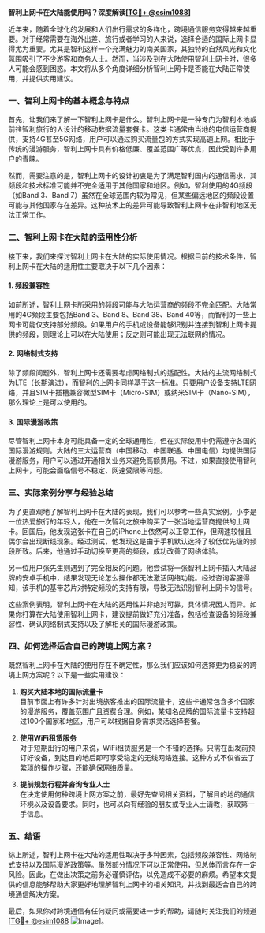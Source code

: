 **智利上网卡在大陆能使用吗？深度解读[[TG💪+ @esim1088](https://t.me/s/esim1088)]**

近年来，随着全球化的发展和人们出行需求的多样化，跨境通信服务变得越来越重要。对于经常需要在海外出差、旅行或者学习的人来说，选择合适的国际上网卡显得尤为重要。尤其是智利这样一个充满魅力的南美国家，其独特的自然风光和文化氛围吸引了不少游客和商务人士。然而，当涉及到在大陆使用智利上网卡时，很多人可能会感到困惑。本文将从多个角度详细分析智利上网卡是否能在大陆正常使用，并提供实用建议。

### 一、智利上网卡的基本概念与特点

首先，让我们来了解一下智利上网卡是什么。智利上网卡是一种专门为智利本地或前往智利旅行的人设计的移动数据流量套餐卡。这类卡通常由当地的电信运营商提供，支持4G甚至5G网络，用户可以通过购买流量包的方式实现高速上网。相比于传统的漫游服务，智利上网卡具有价格低廉、覆盖范围广等优点，因此受到许多用户的青睐。

然而，需要注意的是，智利上网卡的设计初衷是为了满足智利国内的通信需求，其频段和技术标准可能并不完全适用于其他国家和地区。例如，智利使用的4G频段（如Band 3、Band 7）虽然在全球范围内较为常见，但某些偏远地区的频段设置可能与其他国家存在差异。这种技术上的差异可能导致智利上网卡在非智利地区无法正常工作。

### 二、智利上网卡在大陆的适用性分析

接下来，我们来探讨智利上网卡在大陆的实际使用情况。根据目前的技术条件，智利上网卡在大陆的适用性主要取决于以下几个因素：

#### 1. 频段兼容性
如前所述，智利上网卡所采用的频段可能与大陆运营商的频段不完全匹配。大陆常用的4G频段主要包括Band 3、Band 8、Band 38、Band 40等，而智利的一些上网卡可能仅支持部分频段。如果用户的手机或设备能够识别并连接到智利上网卡提供的频段，则理论上可以在大陆使用；反之则可能出现无法联网的情况。

#### 2. 网络制式支持
除了频段问题外，智利上网卡还需要考虑网络制式的适配性。大陆的主流网络制式为LTE（长期演进），而智利的上网卡同样基于这一标准。只要用户设备支持LTE网络，并且SIM卡插槽兼容微型SIM卡（Micro-SIM）或纳米SIM卡（Nano-SIM），那么理论上是可以使用的。

#### 3. 国际漫游政策
尽管智利上网卡本身可能具备一定的全球通用性，但在实际使用中仍需遵守各国的国际漫游规则。大陆的三大运营商（中国移动、中国联通、中国电信）均提供国际漫游服务，用户可以通过开通相关业务来避免高额费用。不过，如果直接使用智利上网卡，可能会面临信号不稳定、网速受限等问题。

### 三、实际案例分享与经验总结

为了更直观地了解智利上网卡在大陆的表现，我们可以参考一些真实案例。小李是一位热爱旅行的年轻人，他在一次智利之旅中购买了一张当地运营商提供的上网卡。回国后，他发现这张卡在自己的iPhone上依然可以正常工作，但网速较慢且偶尔会出现断线现象。经过测试，他发现这是由于手机默认选择了较低优先级的频段所致。后来，他通过手动切换至更高的频段，成功改善了网络体验。

另一位用户张先生则遇到了完全相反的问题。他尝试将一张智利上网卡插入大陆品牌的安卓手机中，结果发现无论怎么操作都无法激活网络功能。经过咨询客服得知，该手机的基带芯片对特定频段的支持有限，导致无法识别智利上网卡的信号。

这些案例表明，智利上网卡在大陆的适用性并非绝对可靠，具体情况因人而异。如果你打算在大陆使用智利上网卡，建议提前做好充分准备，包括检查设备的频段兼容性、确认网络制式支持以及了解相关的国际漫游政策。

### 四、如何选择适合自己的跨境上网方案？

既然智利上网卡在大陆的使用存在不确定性，那么我们应该如何选择更为稳妥的跨境上网方案呢？以下是一些实用建议：

1. **购买大陆本地的国际流量卡**  
   目前市面上有许多针对出境旅客推出的国际流量卡，这些卡通常包含多个国家的漫游服务，覆盖范围广且资费合理。例如，某知名品牌的国际流量卡支持超过100个国家和地区，用户可以根据自身需求灵活选择套餐。

2. **使用WiFi租赁服务**  
   对于短期出行的用户来说，WiFi租赁服务是一个不错的选择。只需在出发前预订好设备，到达目的地后即可享受稳定的无线网络连接。这种方式不仅省去了繁琐的操作步骤，还能确保网络质量。

3. **提前规划行程并咨询专业人士**  
   在决定使用何种跨境上网方案之前，最好先查阅相关资料，了解目的地的通信环境以及设备要求。同时，也可以向有经验的朋友或专业人士请教，获取第一手信息。

### 五、结语

综上所述，智利上网卡在大陆的适用性取决于多种因素，包括频段兼容性、网络制式支持以及国际漫游政策等。虽然部分情况下可以正常使用，但总体而言存在一定风险。因此，在做出决策之前务必谨慎评估，以免造成不必要的麻烦。希望本文提供的信息能够帮助大家更好地理解智利上网卡的相关知识，并找到最适合自己的跨境通信解决方案。

最后，如果你对跨境通信有任何疑问或需要进一步的帮助，请随时关注我们的频道[[TG💪+ @esim1088](https://t.me/s/esim1088) ![Image](https://i.postimg.cc/4NQfJmqS/Snipaste-2025-05-13-00-14-12.png)]。